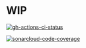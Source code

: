 # WIP

[![gh-actions-ci-status]][0]

[![sonarcloud-code-coverage]][1]

<!-- Real Links -->
[0]: https://github.com/TomerFi/alexa-skill-shabbat-times/actions
[1]: https://sonarcloud.io/dashboard?id=info.tomfi%3Aalexa-skill-shabbat-times
<!-- Badges Links -->
[gh-actions-ci-status]: https://github.com/TomerFi/alexa-skill-shabbat-times/workflows/Alexa%20Shabbat%20Times%20Skill/badge.svg
[sonarcloud-code-coverage]: https://sonarcloud.io/api/project_badges/measure?project=info.tomfi%3Aalexa-skill-shabbat-times&metric=coverage
